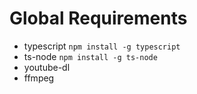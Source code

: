 # Global Requirements
- typescript `npm install -g typescript`
- ts-node `npm install -g ts-node`
- youtube-dl
- ffmpeg
